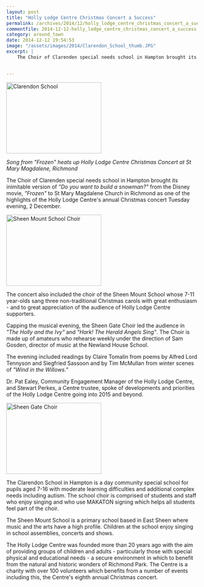 ```yaml
---
layout: post
title: "Holly Lodge Centre Christmas Concert a Success"
permalink: /archives/2014/12/holly_lodge_centre_christmas_concert_a_success.html
commentfile: 2014-12-12-holly_lodge_centre_christmas_concert_a_success
category: around_town
date: 2014-12-12 19:54:53
image: "/assets/images/2014/Clarendon_School_thumb.JPG"
excerpt: |
    The Choir of Clarenden special needs school in Hampton brought its inimitable version of <em>"Do you want to build a snowman?"</em> from the Disney movie, <em>"Frozen"</em> to St Mary Magdalene Church in Richmond as one of the highlights of the Holly Lodge Centre's annual Christmas concert Tuesday evening, 2 December.
    

---
```


<a href="/assets/images/2014/Clarendon_School.JPG" title="See larger version of - Clarendon School"><img src="/assets/images/2014/Clarendon_School_thumb.JPG" width="250" height="187" alt="Clarendon School" class="photo right" /></a>

<em>Song from "Frozen" heats up Holly Lodge Centre Christmas Concert at St Mary Magdalene, Richmond</em>

The Choir of Clarenden special needs school in Hampton brought its inimitable version of <em>"Do you want to build a snowman?"</em> from the Disney movie, <em>"Frozen"</em> to St Mary Magdalene Church in Richmond as one of the highlights of the Holly Lodge Centre's annual Christmas concert Tuesday evening, 2 December.

<a href="/assets/images/2014/Sheen-Mount-School-Choir.jpg" title="See larger version of - Sheen Mount School Choir"><img src="/assets/images/2014/Sheen-Mount-School-Choir_thumb.jpg" width="250" height="187" alt="Sheen Mount School Choir" class="photo right" /></a>

The concert also included the choir of the Sheen Mount School whose 7-11 year-olds sang three non-traditional Christmas carols with great enthusiasm - and to great appreciation of the audience of Holly Lodge Centre supporters.

Capping the musical evening, the Sheen Gate Choir led the audience in <em>"The Holly and the Ivy"</em> and <em>"Hark! The Herald Angels Sing"</em>. The Choir is made up of amateurs who rehearse weekly under the direction of Sam Gosden, director of music at the Newland House School.

The evening included readings by Claire Tomalin from poems by Alfred Lord Tennyson and Siegfried Sassoon and by Tim McMullan from winter scenes of <em>"Wind in the Willows."</em>

Dr. Pat Ealey, Community Engagement Manager of the Holly Lodge Centre, and Stewart Perkes, a Centre trustee, spoke of developments and priorities of the Holly Lodge Centre going into 2015 and beyond.

<a href="/assets/images/2014/Sheen_Gate_Choir.JPG" title="See larger version of - Sheen Gate Choir"><img src="/assets/images/2014/Sheen_Gate_Choir_thumb.JPG" width="250" height="187" alt="Sheen Gate Choir" class="photo right" /></a>

The Clarendon School in Hampton is a day community special school for pupils aged 7-16 with moderate learning difficulties and additional complex needs including autism. The school choir is comprised of students and staff who enjoy singing and who use MAKATON signing which helps all students feel part of the choir.

The Sheen Mount School is a primary school based in East Sheen where music and the arts have a high profile. Children at the school enjoy singing in school assemblies, concerts and shows.

The Holly Lodge Centre was founded more than 20 years ago with the aim of providing groups of children and adults - particularly those with special physical and educational needs - a secure environment in which to benefit from the natural and historic wonders of Richmond Park. The Centre is a charity with over 100 volunteers which benefits from a number of events including this, the Centre's eighth annual Christmas concert.
